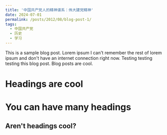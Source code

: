 ```yaml
---
title: '中国共产党人的精神谱系：伟大建党精神'
date: 2024-07-01
permalink: /posts/2012/08/blog-post-1/
tags:
  - 中国共产党
  - 历史
  - 学习
---
```


This is a sample blog post. Lorem ipsum I can't remember the rest of lorem ipsum and don't have an internet connection right now. Testing testing testing this blog post. Blog posts are cool.

Headings are cool
======

You can have many headings
======

Aren't headings cool?
------
